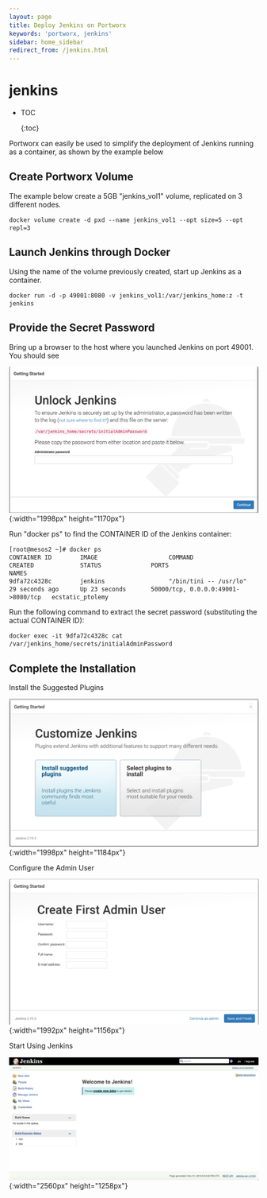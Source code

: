 ```yaml
---
layout: page
title: Deploy Jenkins on Portworx
keywords: 'portworx, jenkins'
sidebar: home_sidebar
redirect_from: /jenkins.html
---
```


# jenkins

* TOC

  {:toc}

Portworx can easily be used to simplify the deployment of Jenkins running as a container, as shown by the example below

## Create Portworx Volume

The example below create a 5GB "jenkins\_vol1" volume, replicated on 3 different nodes.

```text
docker volume create -d pxd --name jenkins_vol1 --opt size=5 --opt repl=3
```

## Launch Jenkins through Docker

Using the name of the volume previously created, start up Jenkins as a container.

```text
docker run -d -p 49001:8080 -v jenkins_vol1:/var/jenkins_home:z -t jenkins
```

## Provide the Secret Password

Bring up a browser to the host where you launched Jenkins on port 49001. You should see

![jenkins1](../.gitbook/assets/jenkins1.png){:width="1998px" height="1170px"}

Run "docker ps" to find the CONTAINER ID of the Jenkins container:

```text
[root@mesos2 ~]# docker ps
CONTAINER ID        IMAGE                    COMMAND                  CREATED             STATUS              PORTS                                NAMES
9dfa72c4328c        jenkins                  "/bin/tini -- /usr/lo"   29 seconds ago      Up 23 seconds       50000/tcp, 0.0.0.0:49001->8080/tcp   ecstatic_ptolemy
```

Run the following command to extract the secret password \(substituting the actual CONTAINER ID\):

```text
docker exec -it 9dfa72c4328c cat /var/jenkins_home/secrets/initialAdminPassword
```

## Complete the Installation

Install the Suggested Plugins

![Install Suggested Plugins](../.gitbook/assets/jenkins2.png){:width="1998px" height="1184px"}

Configure the Admin User

![Configure Admin User](../.gitbook/assets/jenkins3.png){:width="1992px" height="1156px"}

Start Using Jenkins

![Start Using Jenkins](../.gitbook/assets/jenkins4.png){:width="2560px" height="1258px"}

